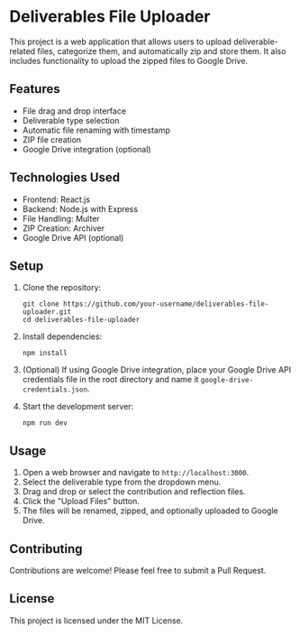# Deliverables File Uploader

This project is a web application that allows users to upload deliverable-related files, categorize them, and automatically zip and store them. It also includes functionality to upload the zipped files to Google Drive.

## Features

- File drag and drop interface
- Deliverable type selection
- Automatic file renaming with timestamp
- ZIP file creation
- Google Drive integration (optional)

## Technologies Used

- Frontend: React.js
- Backend: Node.js with Express
- File Handling: Multer
- ZIP Creation: Archiver
- Google Drive API (optional)

## Setup

1. Clone the repository:
   ```
   git clone https://github.com/your-username/deliverables-file-uploader.git
   cd deliverables-file-uploader
   ```

2. Install dependencies:
   ```
   npm install
   ```

3. (Optional) If using Google Drive integration, place your Google Drive API credentials file in the root directory and name it `google-drive-credentials.json`.

4. Start the development server:
   ```
   npm run dev
   ```

## Usage

1. Open a web browser and navigate to `http://localhost:3000`.
2. Select the deliverable type from the dropdown menu.
3. Drag and drop or select the contribution and reflection files.
4. Click the "Upload Files" button.
5. The files will be renamed, zipped, and optionally uploaded to Google Drive.

## Contributing

Contributions are welcome! Please feel free to submit a Pull Request.

## License

This project is licensed under the MIT License.
